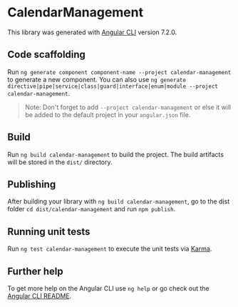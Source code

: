 # CalendarManagement

This library was generated with [Angular CLI](https://github.com/angular/angular-cli) version 7.2.0.

## Code scaffolding

Run `ng generate component component-name --project calendar-management` to generate a new component. You can also use `ng generate directive|pipe|service|class|guard|interface|enum|module --project calendar-management`.
> Note: Don't forget to add `--project calendar-management` or else it will be added to the default project in your `angular.json` file. 

## Build

Run `ng build calendar-management` to build the project. The build artifacts will be stored in the `dist/` directory.

## Publishing

After building your library with `ng build calendar-management`, go to the dist folder `cd dist/calendar-management` and run `npm publish`.

## Running unit tests

Run `ng test calendar-management` to execute the unit tests via [Karma](https://karma-runner.github.io).

## Further help

To get more help on the Angular CLI use `ng help` or go check out the [Angular CLI README](https://github.com/angular/angular-cli/blob/master/README.md).
